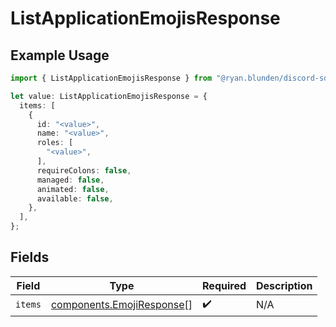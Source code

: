 # ListApplicationEmojisResponse

## Example Usage

```typescript
import { ListApplicationEmojisResponse } from "@ryan.blunden/discord-sdk/models/components";

let value: ListApplicationEmojisResponse = {
  items: [
    {
      id: "<value>",
      name: "<value>",
      roles: [
        "<value>",
      ],
      requireColons: false,
      managed: false,
      animated: false,
      available: false,
    },
  ],
};
```

## Fields

| Field                                                                  | Type                                                                   | Required                                                               | Description                                                            |
| ---------------------------------------------------------------------- | ---------------------------------------------------------------------- | ---------------------------------------------------------------------- | ---------------------------------------------------------------------- |
| `items`                                                                | [components.EmojiResponse](../../models/components/emojiresponse.md)[] | :heavy_check_mark:                                                     | N/A                                                                    |